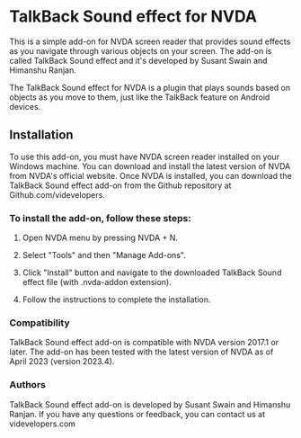   # TalkBack Sound effect for NVDA

This is a simple add-on for NVDA screen reader that provides sound effects as you navigate through various objects on your screen. The add-on is called TalkBack Sound effect and it's developed by Susant Swain and Himanshu Ranjan.

The TalkBack Sound effect for NVDA is a plugin that plays sounds based on objects as you move to them, just like the TalkBack feature on Android devices.

## Installation

To use this add-on, you must have NVDA screen reader installed on your Windows machine. You can download and install the latest version of NVDA from NVDA's official website. Once NVDA is installed, you can download the TalkBack Sound effect add-on from the Github repository at Github.com/videvelopers.

### To install the add-on, follow these steps:

1. Open NVDA menu by pressing NVDA + N.

2. Select "Tools" and then "Manage Add-ons".

3. Click "Install" button and navigate to the downloaded TalkBack Sound effect file (with .nvda-addon extension).

4. Follow the instructions to complete the installation.


### Compatibility

TalkBack Sound effect add-on is compatible with NVDA version 2017.1 or later. The add-on has been tested with the latest version of NVDA as of April 2023 (version 2023.4).

### Authors

TalkBack Sound effect add-on is developed by Susant Swain and Himanshu Ranjan. If you have any questions or feedback, you can contact us at videvelopers.com
